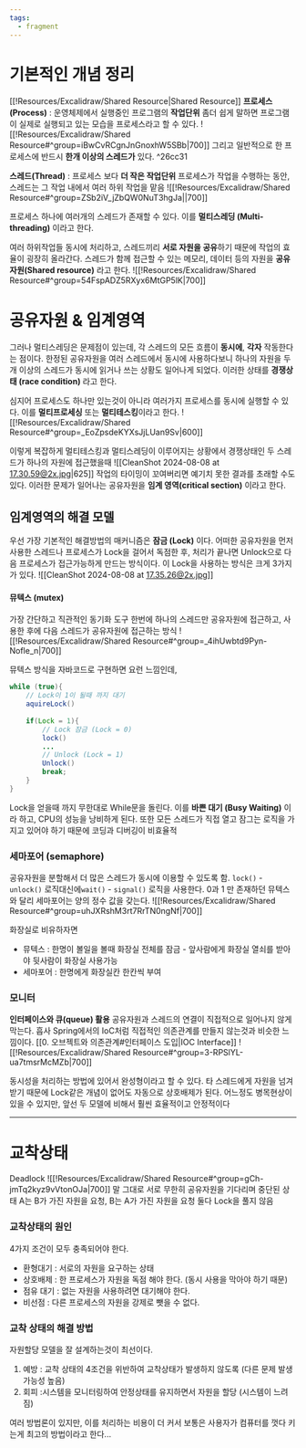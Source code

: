 ```yaml
---
tags:
  - fragment
---
```

# 기본적인 개념 정리
[[!Resources/Excalidraw/Shared Resource|Shared Resource]]
**프로세스(Process)** : 운영체제에서 실행중인 프로그램의 **작업단위** 
좀더 쉽게 말하면 프로그램이 실제로
실행되고 있는 모습을 프로세스라고 할 수 있다.
![[!Resources/Excalidraw/Shared Resource#^group=iBwCvRCgnJnGnoxhW5SBb|700]]
그리고 일반적으로 한 프로세스에 반드시 **한개 이상의 스레드가** 있다. ^26cc31

**스레드(Thread)** : 프로세스 보다 **더 작은 작업단위**
프로세스가 작업을 수행하는 동안, 스레드는 그 작업 내에서 여러 하위 작업을 맡음
![[!Resources/Excalidraw/Shared Resource#^group=ZSb2iV_jZbQW0NuT3hgJa||700]]

프로세스 하나에 여러개의 스레드가 존재할 수 있다.
이를 **멀티스레딩 (Multi-threading)** 이라고 한다.

여러 하위작업들 동시에 처리하고, 스레드끼리 **서로 자원을 공유**하기 때문에 작업의 효율이 굉장히 올라간다. 
스레드가 함께 접근할 수 있는 메모리, 데이터 등의 자원을 **공유자원(Shared resource)** 라고 한다.
![[!Resources/Excalidraw/Shared Resource#^group=54FspADZ5RXyx6MtGP5lK|700]]

# 공유자원 & 임계영역
그러나 멀티스레딩은 문제점이 있는데, 각 스레드의 모든 흐름이 **동시에**, **각자** 작동한다는 점이다.
 한정된 공유자원을 여러 스레드에서 동시에 사용하다보니 
 하나의 자원을 두개 이상의 스레드가 동시에 읽거나 쓰는 상황도 일어나게 되었다.
이러한 상태를 **경쟁상태 (race condition)** 라고 한다.

심지어 프로세스도 하나만 있는것이 아니라 여러가지 프로세스를 동시에 실행할 수 있다. 
이를 **멀티프로세싱** 또는 **멀티테스킹**이라고 한다.
![[!Resources/Excalidraw/Shared Resource#^group=_EoZpsdeKYXsJjLUan9Sv|600]]


이렇게 복잡하게 멀티테스킹과 멀티스레딩이 이루어지는 상황에서 
경쟁상태인 두 스레드가 하나의 자원에 접근했을때
![[CleanShot 2024-08-08 at 17.30.59@2x.jpg|625]]
작업의 타이밍이 꼬여버리면 예기치 못한 결과를 초래할 수도 있다.
이러한 문제가 일어나는 공유자원을 **임계 영역(critical section)** 이라고 한다.

## 임계영역의 해결 모델

우선 가장 기본적인 해결방법의 매커니즘은 **잠금 (Lock)** 이다.
어떠한 공유자원을 먼저 사용한 스레드나 프로세스가 Lock을 걸어서 독점한 후, 처리가 끝나면 Unlock으로 다음 프로세스가 접근가능하게 만드는 방식이다.
이 Lock을 사용하는 방식은 크게 3가지가 있다.
![[CleanShot 2024-08-08 at 17.35.26@2x.jpg]]
#### 뮤텍스 (mutex)
가장 간단하고 직관적인 동기화 도구
한번에 하나의 스레드만 공유자원에 접근하고, 사용한 후에 다음 스레드가 공유자원에 접근하는 방식
![[!Resources/Excalidraw/Shared Resource#^group=_4ihUwbtd9Pyn-Nofle_n|700]]

뮤텍스 방식을 자바코드로 구현하면 요런 느낌인데,
~~~java
while (true){
	// Lock이 1이 될때 까지 대기
	aquireLock()
	 
	if(Lock = 1){
		// Lock 잠금 (Lock = 0)
		lock()
		...
		// Unlock (Lock = 1)
		Unlock()
		break;
	}
}						
~~~
Lock을 얻을때 까지 무한대로 While문을 돌린다. 이를 **바쁜 대기 (Busy Waiting)** 이라 하고,
CPU의 성능을 낭비하게 된다.
또한 모든 스레드가 직접 열고 잠그는 로직을 가지고 있어야 하기 때문에 코딩과 디버깅이 비효율적

### 세마포어 (semaphore)
공유자원을 분할해서 더 많은 스레드가 동시에 이용할 수 있도록 함.
`lock()` - `unlock()` 로직대신에`wait()` - `signal()` 로직을 사용한다. 
0과 1 만 존재하던 뮤텍스와 달리 세마포어는 양의 정수 값을 갖는다.
![[!Resources/Excalidraw/Shared Resource#^group=uhJXRshM3rt7RrTN0ngNf|700]]

화장실로 비유하자면
- 뮤텍스 : 한명이 볼일을 볼때 화장실 전체를 잠금 - 앞사람에게 화장실 열쇠를 받아야 뒷사람이 화장실 사용가능
- 세마포어 : 한명에게 화장실칸 한칸씩 부여 

### 모니터
**인터페이스와 큐(queue) 활용**
공유자원과 스레드의 연결이 직접적으로 일어나지 않게 막는다.
흡사 Spring에서의 IoC처럼 직접적인 의존관계를 만들지 않는것과 비슷한 느낌이다. [[0. 오브젝트와 의존관계#인터페이스 도입|IOC Interface]]
![[!Resources/Excalidraw/Shared Resource#^group=3-RPSlYL-ua7tmsrMcMZb|700]]

동시성을 처리하는 방법에 있어서 완성형이라고 할 수 있다.
타 스레드에게 자원을 넘겨받기 때문에 Lock같은 개념이 없어도 자동으로 상호배제가 된다.
어느정도 병목현상이 있을 수 있지만, 앞선 두 모델에 비해서 훨씬 효율적이고 안정적이다

---
# 교착상태
Deadlock
![[!Resources/Excalidraw/Shared Resource#^group=gCh-jmTq2kyz9vVtonOJa|700]]
말 그대로 서로 무한히 공유자원을 기다리며 중단된 상태
A는 B가 가진 자원을 요청, B는 A가 가진 자원을 요청
둘다 Lock을 풀지 않음

### 교착상태의 원인
4가지 조건이 모두 충족되어야 한다.
- 환형대기 : 서로의 자원을 요구하는 상태
- 상호배제 : 한 프로세스가 자원을 독점 해야 한다. (동시 사용을 막아야 하기 때문)
- 점유 대기 : 없는 자원을 사용하려면 대기해야 한다.
- 비선점 : 다른 프로세스의 자원을 강제로 뺏을 수 없다.

### 교착 상태의 해결 방법
자원할당 모델을 잘 설계하는것이 최선이다.
1. 예방 : 교착 상태의 4조건을 위반하여 교착상태가 발생하지 않도록  (다른 문제 발생 가능성 높음)
2. 회피 :시스템을 모니터링하여 안정상태를 유지하면서 자원을 할당 (시스템이 느려짐)

여러 방법론이 있지만, 이를 처리하는 비용이 더 커서 보통은 사용자가 컴퓨터를 껏다 키는게 최고의 방법이라고 한다...

